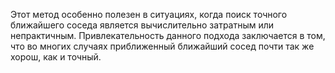 Этот метод особенно полезен в ситуациях, когда поиск точного ближайшего соседа является вычислительно затратным или непрактичным. Привлекательность данного подхода заключается в том, что во многих случаях приближенный ближайший сосед почти так же хорош, как и точный.